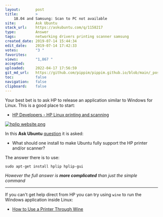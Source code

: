```yaml
---
layout:       post
title:        >
    18.04 and Samsung: Scan to PC not available
site:         Ask Ubuntu
stack_url:    https://askubuntu.com/q/1158217
type:         Answer
tags:         networking drivers printing scanner samsung
created_date: 2019-07-14 15:44:34
edit_date:    2019-07-14 17:42:33
votes:        "3 "
favorites:    
views:        "1,867 "
accepted:     
uploaded:     2022-04-17 17:56:59
git_md_url:   https://github.com/pippim/pippim.github.io/blob/main/_posts/2019/2019-07-14-18.04-and-Samsung_-Scan-to-PC-not-available.md
toc:          false
navigation:   false
clipboard:    false
---
```


Your best bet is to ask HP to release an application similar to Windows for Linux. This is a good place to start:

- [HP Developers - HP Linux printing and scanning][1]

[![hplip website.png][2]][2]

In this **Ask Ubuntu** [question][3] it is asked:

- What should one install to make Ubuntu fully support the HP printer and/or scanner?

The answer there is to use:

``` 
sudo apt-get install hplip hplip-gui
```

*However the full answer is **more complicated** than just the simple command*

----------

If you can't get help direct from HP you can try using `wine` to run the Windows application inside Linux:

- [How to Use a Printer Through Wine][4]


  [1]: https://developers.hp.com/hp-linux-imaging-and-printing
  [2]: https://i.stack.imgur.com/icUwc.png
  [3]: https://askubuntu.com/questions/1137815/how-to-install-hplip-on-my-ubuntu-to-support-my-hp-printer-and-or-scanner
  [4]: https://smallbusiness.chron.com/use-printer-through-wine-56744.html

